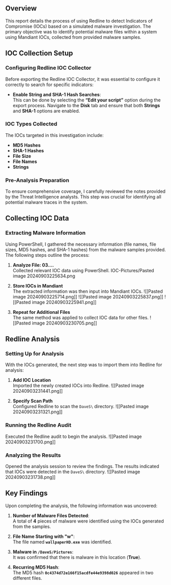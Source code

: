 ## Overview

This report details the process of using Redline to detect Indicators of Compromise (IOCs) based on a simulated malware investigation. The primary objective was to identify potential malware files within a system using Mandiant IOCs, collected from provided malware samples.

## IOC Collection Setup

### Configuring Redline IOC Collector

Before exporting the Redline IOC Collector, it was essential to configure it correctly to search for specific indicators:

- **Enable String and SHA-1 Hash Searches**:  
    This can be done by selecting the **“Edit your script”** option during the export process. Navigate to the **Disk** tab and ensure that both **Strings** and **SHA-1** options are enabled.

### IOC Types Collected

The IOCs targeted in this investigation include:

- **MD5 Hashes**
- **SHA-1 Hashes**
- **File Size**
- **File Names**
- **Strings**

### Pre-Analysis Preparation

To ensure comprehensive coverage, I carefully reviewed the notes provided by the Threat Intelligence analysts. This step was crucial for identifying all potential malware traces in the system.

## Collecting IOC Data

### Extracting Malware Information

Using PowerShell, I gathered the necessary information (file names, file sizes, MD5 hashes, and SHA-1 hashes) from the malware samples provided. The following steps outline the process:

1. **Analyze File: 03....**  
    Collected relevant IOC data using PowerShell. IOC-Pictures/Pasted image 20240903225634.png
    
2. **Store IOCs in Mandiant**  
    The extracted information was then input into Mandiant IOCs. ![[Pasted image 20240903225714.png]] ![[Pasted image 20240903225837.png]] ![[Pasted image 20240903225941.png]]
    
3. **Repeat for Additional Files**  
    The same method was applied to collect IOC data for other files. ![[Pasted image 20240903230705.png]]
    

## Redline Analysis

### Setting Up for Analysis

With the IOCs generated, the next step was to import them into Redline for analysis:

1. **Add IOC Location**  
    Imported the newly created IOCs into Redline. ![[Pasted image 20240903231441.png]]
    
2. **Specify Scan Path**  
    Configured Redline to scan the `DaveS\` directory. ![[Pasted image 20240903231321.png]]
    

### Running the Redline Audit

Executed the Redline audit to begin the analysis. ![[Pasted image 20240903231700.png]]

### Analyzing the Results

Opened the analysis session to review the findings. The results indicated that IOCs were detected in the `DaveS\` directory. ![[Pasted image 20240903231738.png]]

## Key Findings

Upon completing the analysis, the following information was uncovered:

1. **Number of Malware Files Detected**:  
    A total of **4** pieces of malware were identified using the IOCs generated from the samples.
    
2. **File Name Starting with "w"**:  
    The file named **`wallpaperHD.exe`** was identified.
    
3. **Malware in `/DaveS/Pictures`**:  
    It was confirmed that there is malware in this location (**True**).
    
4. **Recurring MD5 Hash**:  
    The MD5 hash **`0c4374d72e166f15acdfe44e9398d026`** appeared in two different files.

